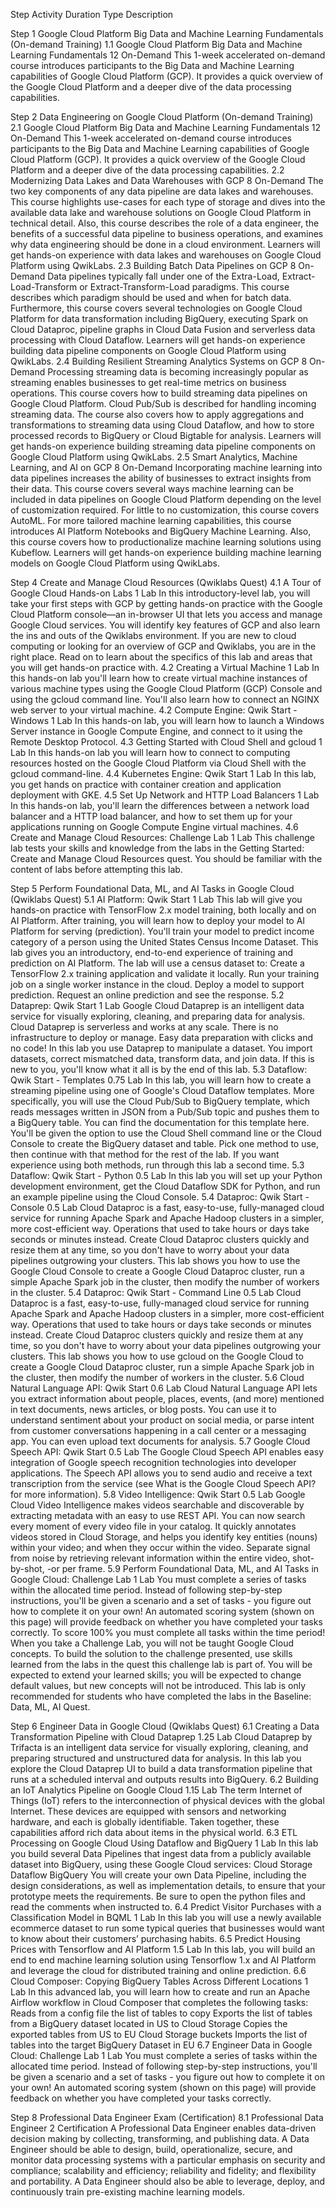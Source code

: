 Step	Activity	Duration	Type	Description

Step 1 Google Cloud Platform Big Data and Machine Learning Fundamentals (On-demand Training)
	1.1 Google Cloud Platform Big Data and Machine Learning Fundamentals 12	On-Demand	This 1-week accelerated on-demand course introduces participants to the Big Data and Machine Learning capabilities of Google Cloud Platform (GCP). It provides a quick overview of the Google Cloud Platform and a deeper dive of the data processing capabilities.

Step 2 Data Engineering on Google Cloud Platform (On-demand Training)
 	2.1 Google Cloud Platform Big Data and Machine Learning Fundamentals 12	On-Demand	This 1-week accelerated on-demand course introduces participants to the Big Data and Machine Learning capabilities of Google Cloud Platform (GCP). It provides a quick overview of the Google Cloud Platform and a deeper dive of the data processing capabilities.
	2.2 Modernizing Data Lakes and Data Warehouses with GCP	8	On-Demand	The two key components of any data pipeline are data lakes and warehouses. This course highlights use-cases for each type of storage and dives into the available data lake and warehouse solutions on Google Cloud Platform in technical detail. Also, this course describes the role of a data engineer, the benefits of a successful data pipeline to business operations, and examines why data engineering should be done in a cloud environment. Learners will get hands-on experience with data lakes and warehouses on Google Cloud Platform using QwikLabs.
	2.3 Building Batch Data Pipelines on GCP	8	On-Demand	Data pipelines typically fall under one of the Extra-Load, Extract-Load-Transform or Extract-Transform-Load paradigms. This course describes which paradigm should be used and when for batch data. Furthermore, this course covers several technologies on Google Cloud Platform for data transformation including BigQuery, executing Spark on Cloud Dataproc, pipeline graphs in Cloud Data Fusion and serverless data processing with Cloud Dataflow. Learners will get hands-on experience building data pipeline components on Google Cloud Platform using QwikLabs.
	2.4 Building Resilient Streaming Analytics Systems on GCP	8	On-Demand	Processing streaming data is becoming increasingly popular as streaming enables businesses to get real-time metrics on business operations. This course covers how to build streaming data pipelines on Google Cloud Platform. Cloud Pub/Sub is described for handling incoming streaming data. The course also covers how to apply aggregations and transformations to streaming data using Cloud Dataflow, and how to store processed records to BigQuery or Cloud Bigtable for analysis. Learners will get hands-on experience building streaming data pipeline components on Google Cloud Platform using QwikLabs.
	2.5 Smart Analytics, Machine Learning, and AI on GCP	8	On-Demand	Incorporating machine learning into data pipelines increases the ability of businesses to extract insights from their data. This course covers several ways machine learning can be included in data pipelines on Google Cloud Platform depending on the level of customization required. For little to no customization, this course covers AutoML. For more tailored machine learning capabilities, this course introduces AI Platform Notebooks and BigQuery Machine Learning. Also, this course covers how to productionalize machine learning solutions using Kubeflow. Learners will get hands-on experience building machine learning models on Google Cloud Platform using QwikLabs.

Step 4 Create and Manage Cloud Resources (Qwiklabs Quest)
	4.1 A Tour of Google Cloud Hands-on Labs	1	Lab	In this introductory-level lab, you will take your first steps with GCP by getting hands-on practice with the Google Cloud Platform console—an in-browser UI that lets you access and manage Google Cloud services. You will identify key features of GCP and also learn the ins and outs of the Qwiklabs environment. If you are new to cloud computing or looking for an overview of GCP and Qwiklabs, you are in the right place. Read on to learn about the specifics of this lab and areas that you will get hands-on practice with.
	4.2 Creating a Virtual Machine	1	Lab	In this hands-on lab you'll learn how to create virtual machine instances of various machine types using the Google Cloud Platform (GCP) Console and using the gcloud command line. You'll also learn how to connect an NGINX web server to your virtual machine.
	4.2 Compute Engine: Qwik Start - Windows	1	Lab	In this hands-on lab, you will learn how to launch a Windows Server instance in Google Compute Engine, and connect to it using the Remote Desktop Protocol.
	4.3 Getting Started with Cloud Shell and gcloud	1	Lab	In this hands-on lab you will learn how to connect to computing resources hosted on the Google Cloud Platform via Cloud Shell with the gcloud command-line.
	4.4 Kubernetes Engine: Qwik Start	1	Lab	In this lab, you get hands on practice with container creation and application deployment with GKE.
	4.5 Set Up Network and HTTP Load Balancers	1	Lab	In this hands-on lab, you'll learn the differences between a network load balancer and a HTTP load balancer, and how to set them up for your applications running on Google Compute Engine virtual machines.
	4.6 Create and Manage Cloud Resources: Challenge Lab	1	Lab	This challenge lab tests your skills and knowledge from the labs in the Getting Started: Create and Manage Cloud Resources quest. You should be familiar with the content of labs before attempting this lab.

Step 5 Perform Foundational Data, ML, and AI Tasks in Google Cloud (Qwiklabs Quest)
5.1 AI Platform: Qwik Start	1	Lab	This lab will give you hands-on practice with TensorFlow 2.x model training, both locally and on AI Platform. After training, you will learn how to deploy your model to AI Platform for serving (prediction). You'll train your model to predict income category of a person using the United States Census Income Dataset. This lab gives you an introductory, end-to-end experience of training and prediction on AI Platform. The lab will use a census dataset to: Create a TensorFlow 2.x training application and validate it locally. Run your training job on a single worker instance in the cloud. Deploy a model to support prediction. Request an online prediction and see the response.
5.2 Dataprep: Qwik Start	1	Lab	Google Cloud Dataprep is an intelligent data service for visually exploring, cleaning, and preparing data for analysis. Cloud Dataprep is serverless and works at any scale. There is no infrastructure to deploy or manage. Easy data preparation with clicks and no code! In this lab you use Dataprep to manipulate a dataset. You import datasets, correct mismatched data, transform data, and join data. If this is new to you, you'll know what it all is by the end of this lab.
5.3 Dataflow: Qwik Start - Templates	0.75	Lab	In this lab, you will learn how to create a streaming pipeline using one of Google's Cloud Dataflow templates. More specifically, you will use the Cloud Pub/Sub to BigQuery template, which reads messages written in JSON from a Pub/Sub topic and pushes them to a BigQuery table. You can find the documentation for this template here. You'll be given the option to use the Cloud Shell command line or the Cloud Console to create the BigQuery dataset and table. Pick one method to use, then continue with that method for the rest of the lab. If you want experience using both methods, run through this lab a second time.
5.3 Dataflow: Qwik Start - Python	0.5	Lab	In this lab you will set up your Python development environment, get the Cloud Dataflow SDK for Python, and run an example pipeline using the Cloud Console.
5.4 Dataproc: Qwik Start - Console	0.5	Lab	Cloud Dataproc is a fast, easy-to-use, fully-managed cloud service for running Apache Spark and Apache Hadoop clusters in a simpler, more cost-efficient way. Operations that used to take hours or days take seconds or minutes instead. Create Cloud Dataproc clusters quickly and resize them at any time, so you don't have to worry about your data pipelines outgrowing your clusters. This lab shows you how to use the Google Cloud Console to create a Google Cloud Dataproc cluster, run a simple Apache Spark job in the cluster, then modify the number of workers in the cluster.
5.4 Dataproc: Qwik Start - Command Line	0.5	Lab	Cloud Dataproc is a fast, easy-to-use, fully-managed cloud service for running Apache Spark and Apache Hadoop clusters in a simpler, more cost-efficient way. Operations that used to take hours or days take seconds or minutes instead. Create Cloud Dataproc clusters quickly and resize them at any time, so you don't have to worry about your data pipelines outgrowing your clusters. This lab shows you how to use gcloud on the Google Cloud to create a Google Cloud Dataproc cluster, run a simple Apache Spark job in the cluster, then modify the number of workers in the cluster.
5.6 Cloud Natural Language API: Qwik Start	0.6	Lab	Cloud Natural Language API lets you extract information about people, places, events, (and more) mentioned in text documents, news articles, or blog posts. You can use it to understand sentiment about your product on social media, or parse intent from customer conversations happening in a call center or a messaging app. You can even upload text documents for analysis.
5.7 Google Cloud Speech API: Qwik Start	0.5	Lab	The Google Cloud Speech API enables easy integration of Google speech recognition technologies into developer applications. The Speech API allows you to send audio and receive a text transcription from the service (see What is the Google Cloud Speech API? for more information).
5.8 Video Intelligence: Qwik Start	0.5	Lab	Google Cloud Video Intelligence makes videos searchable and discoverable by extracting metadata with an easy to use REST API. You can now search every moment of every video file in your catalog. It quickly annotates videos stored in Cloud Storage, and helps you identify key entities (nouns) within your video; and when they occur within the video. Separate signal from noise by retrieving relevant information within the entire video, shot-by-shot, -or per frame.
5.9 Perform Foundational Data, ML, and AI Tasks in Google Cloud: Challenge Lab 1	Lab	You must complete a series of tasks within the allocated time period. Instead of following step-by-step instructions, you'll be given a scenario and a set of tasks - you figure out how to complete it on your own! An automated scoring system (shown on this page) will provide feedback on whether you have completed your tasks correctly. To score 100% you must complete all tasks within the time period! When you take a Challenge Lab, you will not be taught Google Cloud concepts. To build the solution to the challenge presented, use skills learned from the labs in the quest this challenge lab is part of. You will be expected to extend your learned skills; you will be expected to change default values, but new concepts will not be introduced. This lab is only recommended for students who have completed the labs in the Baseline: Data, ML, AI Quest.

Step 6 Engineer Data in Google Cloud (Qwiklabs Quest)
6.1 Creating a Data Transformation Pipeline with Cloud Dataprep 1.25	Lab	Cloud Dataprep by Trifacta is an intelligent data service for visually exploring, cleaning, and preparing structured and unstructured data for analysis. In this lab you explore the Cloud Dataprep UI to build a data transformation pipeline that runs at a scheduled interval and outputs results into BigQuery.
6.2 Building an IoT Analytics Pipeline on Google Cloud	1.15	Lab	The term Internet of Things (IoT) refers to the interconnection of physical devices with the global Internet. These devices are equipped with sensors and networking hardware, and each is globally identifiable. Taken together, these capabilities afford rich data about items in the physical world.
6.3 ETL Processing on Google Cloud Using Dataflow and BigQuery 1	Lab	In this lab you build several Data Pipelines that ingest data from a publicly available dataset into BigQuery, using these Google Cloud services: Cloud Storage Dataflow BigQuery You will create your own Data Pipeline, including the design considerations, as well as implementation details, to ensure that your prototype meets the requirements. Be sure to open the python files and read the comments when instructed to.
6.4 Predict Visitor Purchases with a Classification Model in BQML 1	Lab	In this lab you will use a newly available ecommerce dataset to run some typical queries that businesses would want to know about their customers’ purchasing habits.
6.5 Predict Housing Prices with Tensorflow and AI Platform	1.5	Lab	In this lab, you will build an end to end machine learning solution using Tensorflow 1.x and AI Platform and leverage the cloud for distributed training and online prediction.
6.6 Cloud Composer: Copying BigQuery Tables Across Different Locations 1	Lab	In this advanced lab, you will learn how to create and run an Apache Airflow workflow in Cloud Composer that completes the following tasks: Reads from a config file the list of tables to copy Exports the list of tables from a BigQuery dataset located in US to Cloud Storage Copies the exported tables from US to EU Cloud Storage buckets Imports the list of tables into the target BigQuery Dataset in EU
6.7 Engineer Data in Google Cloud: Challenge Lab	1	Lab	You must complete a series of tasks within the allocated time period. Instead of following step-by-step instructions, you'll be given a scenario and a set of tasks - you figure out how to complete it on your own! An automated scoring system (shown on this page) will provide feedback on whether you have completed your tasks correctly.

Step 8 Professional Data Engineer Exam (Certification)
8.1 Professional Data Engineer	2	Certification	A Professional Data Engineer enables data-driven decision making by collecting, transforming, and publishing data. A Data Engineer should be able to design, build, operationalize, secure, and monitor data processing systems with a particular emphasis on security and compliance; scalability and efficiency; reliability and fidelity; and flexibility and portability. A Data Engineer should also be able to leverage, deploy, and continuously train pre-existing machine learning models.
